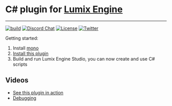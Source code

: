 # C# plugin for [Lumix Engine](https://github.com/nem0/lumixengine)
-------

[![build](https://github.com/nem0/lumixengine_csharp/actions/workflows/main.yml/badge.svg?branch=master)](https://github.com/nem0/lumixengine_csharp/actions/workflows/main.yml)
[![Discord Chat](https://img.shields.io/discord/480318777943392266.svg)](https://discord.gg/RgFybs6) 
[![License](http://img.shields.io/:license-mit-blue.svg)](http://doge.mit-license.org)
[![Twitter](https://img.shields.io/twitter/url/http/shields.io.svg?style=social)](https://twitter.com/mikulasflorek)

Getting started:
1. Install [mono](https://www.mono-project.com/download/stable/)
2. [Install this plugin](https://github.com/nem0/LumixEngine/wiki/available-plugins)
3. Build and run Lumix Engine Studio, you can now create and use C# scripts

## Videos 
* [See this plugin in action](https://www.youtube.com/watch?v=jZrPzzhROqc)
* [Debugging](https://www.youtube.com/watch?v=4U7PQ3zR6Ok)
